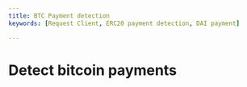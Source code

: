 ```yaml
---
title: BTC Payment detection
keywords: [Request Client, ERC20 payment detection, DAI payment]

---
```


# Detect bitcoin payments


